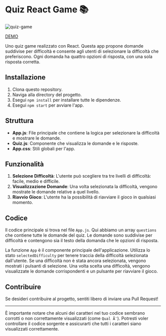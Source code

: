 # Quiz React Game 📚
![quiz-game](https://github.com/DomenicoCentrone/quiz-react-app-game/assets/76876906/eca6b973-0b71-4ee8-a9e7-cb79497474fd)

[DEMO](https://magenta-lamington-0e8dad.netlify.app/)

Uno quiz game realizzato con React. Questa app propone domande suddivise per difficoltà e consente agli utenti di selezionare la difficoltà che preferiscono. Ogni domanda ha quattro opzioni di risposta, con una sola risposta corretta.

## Installazione

1. Clona questo repository.
2. Naviga alla directory del progetto.
3. Esegui `npm install` per installare tutte le dipendenze.
4. Esegui `npm start` per avviare l'app.

## Struttura

- **App.js**: File principale che contiene la logica per selezionare la difficoltà e mostrare le domande.
- **Quiz.js**: Componente che visualizza le domande e le risposte.
- **App.css**: Stili globali per l'app.

## Funzionalità

1. **Selezione Difficoltà**: L'utente può scegliere tra tre livelli di difficoltà: facile, medio e difficile.
2. **Visualizzazione Domande**: Una volta selezionata la difficoltà, vengono mostrate le domande relative a quel livello.
3. **Riavvio Gioco**: L'utente ha la possibilità di riavviare il gioco in qualsiasi momento.

## Codice

Il codice principale si trova nel file `App.js`. Qui abbiamo un array `questions` che contiene tutte le domande del quiz. Le domande sono suddivise per difficoltà e contengono sia il testo della domanda che le opzioni di risposta.

La funzione `App` è il componente principale dell'applicazione. Utilizza lo stato `selectedDifficulty` per tenere traccia della difficoltà selezionata dall'utente. Se una difficoltà non è stata ancora selezionata, vengono mostrati i pulsanti di selezione. Una volta scelta una difficoltà, vengono visualizzate le domande corrispondenti e un pulsante per riavviare il gioco.

## Contribuire

Se desideri contribuire al progetto, sentiti libero di inviare una Pull Request!

---

È importante notare che alcuni dei caratteri nel tuo codice sembrano corrotti o non correttamente visualizzati (come `Qual Ã¨`). Potresti voler controllare il codice sorgente e assicurarti che tutti i caratteri siano visualizzati correttamente.
